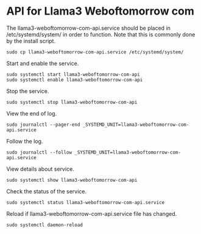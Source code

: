 # API for Llama3 Weboftomorrow com

The llama3-weboftomorrow-com-api.service should be placed in /etc/systemd/system/ in order to function. Note that this is commonly done by the install script.

```
sudo cp llama3-weboftomorrow-com-api.service /etc/systemd/system/
```

Start and enable the service.

```
sudo systemctl start llama3-weboftomorrow-com-api
sudo systemctl enable llama3-weboftomorrow-com-api
```

Stop the service.

```
sudo systemctl stop llama3-weboftomorrow-com-api
```

View the end of log.

```
sudo journalctl --pager-end _SYSTEMD_UNIT=llama3-weboftomorrow-com-api.service
```

Follow the log.

```
sudo journalctl --follow _SYSTEMD_UNIT=llama3-weboftomorrow-com-api.service
```

View details about service.

```
sudo systemctl show llama3-weboftomorrow-com-api
```

Check the status of the service.

```
sudo systemctl status llama3-weboftomorrow-com-api.service
```

Reload if llama3-weboftomorrow-com-api.service file has changed.

```
sudo systemctl daemon-reload
```

